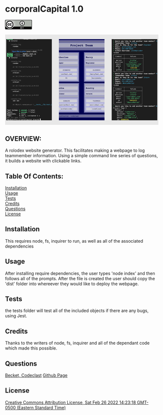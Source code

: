 # corporalCapital 1.0
  ![Creative Commons Attribution License, Sat Feb 26 2022 14:23:18 GMT-0500 (Eastern Standard Time)](./assets/img/readme/cc-by.png)

  ![corporalCapital screenshot](./assets/img/readme/ccScreenshot.jpg)

  ## OVERVIEW:
   A rolodex website generator. This facilitates making a webpage to log teammember information. Using a simple command line series of questions, it builds a website with clickable links.

  ## Table Of Contents:
  [Installation](README.md#installation)<br>
  [Usage](README.md#usage)<br>
  [Tests](README.md#tests)<br>
  [Credits](README.md#credits)<br>
  [Questions](README.md#questions)<br>
  [License](README.md#license)<br>

  ## Installation
  This requires node, fs, inquirer to run, as well as all of the associated dependencies

  ## Usage
  After installing require dependencies, the user types 'node index' and then follows all of the prompts. After the file is created the user should copy the 'dist' folder into whereever they would like to deploy the webpage.

  ## Tests
  the tests folder will test all of the included objects if there are any bugs, using Jest.

  ## Credits
  Thanks to the writers of node, fs, inquirer and all of the dependant code which made this possible.

  ## Questions
  [Becket, Codeclast](becketbowes@gmail.com)
  [Github Page](http://www.github.com/becketbowes)

  ## License
  [Creative Commons Attribution License, Sat Feb 26 2022 14:23:18 GMT-0500 (Eastern Standard Time)](https://creativecommons.org/licenses/by/4.0/legalcode)
